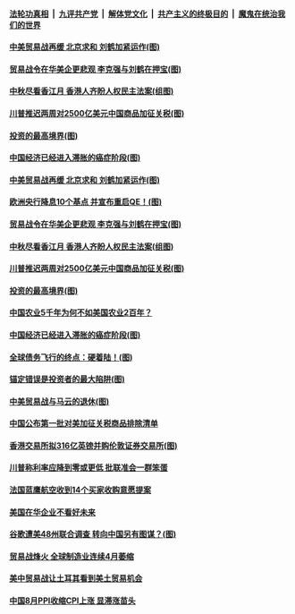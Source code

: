 ####  [法轮功真相](../../../../basic/blob/master/README.md?t=09122000) &nbsp;|&nbsp; [九评共产党](../../../../9ping.md/blob/master/README.md?t=09122000) &nbsp;|&nbsp; [解体党文化](../../../../jtdwh.md/blob/master/README.md?t=09122000)  &nbsp;|&nbsp; [共产主义的终极目的](../../../../gczydzjmd.md/blob/master/README.md?t=09122000) &nbsp;|&nbsp; [魔鬼在统治我们的世界](../../../../mgztzwmdsj.md/blob/master/README.md?t=09122000) 

#### [中美贸易战再缓 北京求和 刘鹤加紧运作(图)](../pages/p5/907123.md?t=09122000) 

#### [贸易战令在华美企更悲观 李克强与刘鹤在押宝(图)](../pages/p5/907030.md?t=09122000) 

#### [中秋尽看香江月 香港人齐盼人权民主法案(组图)](../pages/p5/907109.md?t=09122000) 

#### [川普推迟两周对2500亿美元中国商品加征关税(图)](../pages/p5/907047.md?t=09122000) 

#### [投资的最高境界(图)](../pages/p5/907032.md?t=09122000) 

#### [中国经济已经进入滞胀的癌症阶段(图)](../pages/p5/907029.md?t=09122000) 

#### [中美贸易战再缓 北京求和 刘鹤加紧运作(图)](../pages/p5/907123.md?t=09122000) 

#### [欧洲央行降息10个基点 并宣布重启QE！(图)](../pages/p5/907115.md?t=09122000) 

#### [贸易战令在华美企更悲观 李克强与刘鹤在押宝(图)](../pages/p5/907030.md?t=09122000) 

#### [中秋尽看香江月 香港人齐盼人权民主法案(组图)](../pages/p5/907109.md?t=09122000) 

#### [川普推迟两周对2500亿美元中国商品加征关税(图)](../pages/p5/907047.md?t=09122000) 

#### [投资的最高境界(图)](../pages/p5/907032.md?t=09122000) 

#### [中国农业5千年为何不如美国农业2百年？](../pages/p5/907044.md?t=09122000) 

#### [中国经济已经进入滞胀的癌症阶段(图)](../pages/p5/907029.md?t=09122000) 

#### [全球债务飞行的终点：硬着陆！(图)](../pages/p5/907040.md?t=09122000) 

#### [锚定错误是投资者的最大陷阱(图)](../pages/p5/907033.md?t=09122000) 

#### [中美贸易战与马云的退休(图)](../pages/p5/907025.md?t=09122000) 

#### [中国公布第一批对美加征关税商品排除清单](../pages/p5/907012.md?t=09122000) 

#### [香港交易所拟316亿英镑并购伦敦证券交易所(图)](../pages/p5/907011.md?t=09122000) 

#### [川普称利率应降到零或更低 批联准会一群笨蛋](../pages/p5/907006.md?t=09122000) 

#### [法国蓝鹰航空收到14个买家收购意愿提案](../pages/p5/906991.md?t=09122000) 

#### [美国在华企业不看好未来](../pages/p5/906990.md?t=09122000) 

#### [谷歌遭美48州联合调查 转向中国另有图谋？(图)](../pages/p5/906989.md?t=09122000) 

#### [贸易战烽火 全球制造业连续4月萎缩](../pages/p5/906955.md?t=09122000) 

#### [美中贸易战让土耳其看到美土贸易机会](../pages/p5/906952.md?t=09122000) 

#### [中国8月PPI收缩CPI上涨 显滞涨苗头](../pages/p5/906951.md?t=09122000) 

